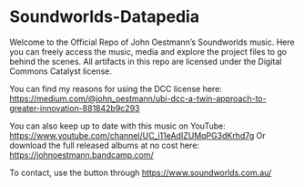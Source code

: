 # Soundworlds-Datapedia

Welcome to the Official Repo of John Oestmann’s Soundworlds music. Here you can freely access the music, media and explore the project files to go behind the scenes. All artifacts in this repo are licensed under the Digital Commons Catalyst license.

You can find my reasons for using the DCC license here: https://medium.com/@john_oestmann/ubi-dcc-a-twin-approach-to-greater-innovation-881842b9c293 

You can also keep up to date with this music on YouTube: https://www.youtube.com/channel/UC_i11eAdIZUMqPG3dKrhd7g
Or download the full released albums at no cost here: https://johnoestmann.bandcamp.com/

To contact, use the button through https://www.soundworlds.com.au/ 
